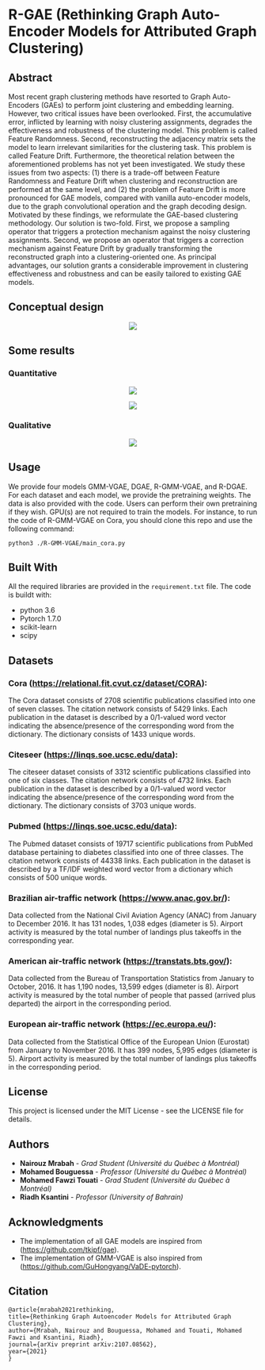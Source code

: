 # R-GAE (Rethinking Graph Auto-Encoder Models for Attributed Graph Clustering)

## Abstract

Most recent graph clustering methods have resorted to Graph Auto-Encoders (GAEs) to perform joint clustering and embedding learning. However, two critical issues have been overlooked. First, the accumulative error, inflicted by learning with noisy clustering assignments, degrades the effectiveness and robustness of the clustering model. This problem is called Feature Randomness. Second, reconstructing the adjacency matrix sets the model to learn irrelevant similarities for the clustering task. This problem is called Feature Drift. Furthermore, the theoretical relation between the aforementioned problems has not yet been investigated. We study these issues from two aspects: (1) there is a trade-off between Feature Randomness and Feature Drift when clustering and reconstruction are performed at the same level, and (2) the problem of Feature Drift is more pronounced for GAE models, compared with vanilla auto-encoder models, due to the graph convolutional operation and the graph decoding design. Motivated by these findings, we reformulate the GAE-based clustering methodology. Our solution is two-fold. First, we propose a sampling operator that triggers a protection mechanism against the noisy clustering assignments. Second, we propose an operator that triggers a correction mechanism against Feature Drift by gradually transforming the reconstructed graph into a clustering-oriented one. As principal advantages, our solution grants a considerable improvement in clustering effectiveness and robustness and can be easily tailored to existing GAE models.

## Conceptual design

<p align="center">
<img align="center" src="https://github.com/nairouz/R-GAE/blob/master/image_2.png">
</p>

## Some results

### Quantitative 
<p align="center">
<img align="center" src="https://github.com/nairouz/R-GAE/blob/master/image_3.png" >
</p>
<p align="center">
<img align="center" src="https://github.com/nairouz/R-GAE/blob/master/image_4.png" >
</p>

### Qualitative 
<p align="center">
<img align="center" src="https://github.com/nairouz/R-GAE/blob/master/image_1.png">
</p>

## Usage

We provide four models GMM-VGAE, DGAE, R-GMM-VGAE, and R-DGAE. For each dataset and each model, we provide the pretraining weights. The data is also provided with the code.   Users can perform their own pretraining if they wish. GPU(s) are not required to train the models. For instance, to run the code of R-GMM-VGAE on Cora, you should clone this repo and use the following command: 
```
python3 ./R-GMM-VGAE/main_cora.py
```

## Built With

All the required libraries are provided in the ```requirement.txt``` file. The code is buildt with:

* python 3.6
* Pytorch 1.7.0
* scikit-learn
* scipy

## Datasets

### Cora (https://relational.fit.cvut.cz/dataset/CORA): 
The Cora dataset consists of 2708 scientific publications classified into one of seven classes. The citation network consists of 5429 links. Each publication in the dataset is described by a 0/1-valued word vector indicating the absence/presence of the corresponding word from the dictionary. The dictionary consists of 1433 unique words.


### Citeseer (https://linqs.soe.ucsc.edu/data): 
The citeseer dataset consists of 3312 scientific publications classified into one of six classes. The citation network consists of 4732 links. Each publication in the dataset is described by a 0/1-valued word vector indicating the absence/presence of the corresponding word from the dictionary. The dictionary consists of 3703 unique words.


### Pubmed (https://linqs.soe.ucsc.edu/data): 
The Pubmed dataset consists of 19717 scientific publications from PubMed database pertaining to diabetes classified into one of three classes. The citation network consists of 44338 links. Each publication in the dataset is described by a TF/IDF weighted word vector from a dictionary which consists of 500 unique words.


### Brazilian air-traffic network (https://www.anac.gov.br/): 
Data collected from the National Civil Aviation Agency (ANAC) from January to December 2016. It has 131 nodes, 1,038 edges (diameter is 5). Airport activity is measured by the total number of landings plus takeoffs in the corresponding year.


### American air-traffic network (https://transtats.bts.gov/): 
Data collected from the Bureau of Transportation Statistics from January to October, 2016. It has 1,190 nodes, 13,599 edges (diameter is 8). Airport activity is measured by the total number of people that passed (arrived plus departed) the airport in the corresponding period.


### European air-traffic network (https://ec.europa.eu/): 
Data collected from the Statistical Office of the European Union (Eurostat) from January to November 2016. It has 399 nodes, 5,995 edges (diameter is 5). Airport activity is measured by the total number of landings plus takeoffs in the corresponding period.


## License

This project is licensed under the MIT License - see the LICENSE file for details.

## Authors

* **Nairouz Mrabah** - *Grad Student (Université du Québec à Montréal)* 
* **Mohamed Bouguessa** - *Professor (Université du Québec à Montréal)*
* **Mohamed Fawzi Touati** - *Grad Student (Université du Québec à Montréal)* 
* **Riadh Ksantini** - *Professor (University of Bahrain)*

## Acknowledgments

* The implementation of all GAE models are inspired from (https://github.com/tkipf/gae).
* The implementation of GMM-VGAE is also inspired from (https://github.com/GuHongyang/VaDE-pytorch).
 
## Citation
  
  ```
  @article{mrabah2021rethinking,
  title={Rethinking Graph Autoencoder Models for Attributed Graph Clustering},
  author={Mrabah, Nairouz and Bouguessa, Mohamed and Touati, Mohamed Fawzi and Ksantini, Riadh},
  journal={arXiv preprint arXiv:2107.08562},
  year={2021}
  }
  ```
